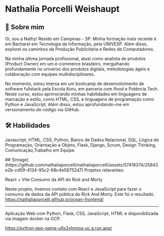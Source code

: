 
# Nathalia Porcelli Weishaupt


## 🚀 Sobre mim
Oi, sou a Nathy! Resido em Campinas - SP. Minha formação mais recente é em Bacharel em Tecnologia da Informação, pela UNIVESP. Além disso, explorei os caminhos da Produção Publicitária e Redes de Computadores.

Na minha última jornada profissional, atuei como analista de produtos (Product Owner) em um e-commerce brasileiro, mergulhando profundamente no universo dos produtos digitais, metodologias ágeis e colaboração com equipes multidisciplinares.

No momento, estou imersa em um bootcamp de desenvolvimento de software fullstack pela Escola Koru, em parceria com Ifood e Potência Tech. Neste curso, estou aprimorando minhas habilidades em linguagens de marcação e estilo, como HTML, CSS, e linguagens de programação como Python e JavaScript. Além disso, estou aprofundando-me em versionamento de código via GitHub.
## 🛠 Habilidades
Javascript, HTML, CSS, Python, Banco de Dados Relacional, SQL, Lógica de Programação, Orientação a Objeto, Flask, Django, Scrum, Design Thinking, Comunicação,Trabalho em Equipe.


<link rel="stylesheet" href="https://fonts.googleapis.com/css2?family=Material+Symbols+Outlined:opsz,wght,FILL,GRAD@20..48,100..700,0..1,-50..200" /> 
## ![image](https://github.com/nathaliaporcelli/nathaliaporcelli/assets/57419374/25843e2b-cd59-4134-95c2-68c4e58752d7)
Projetos relavantes:

React + Vite 
Consumo da API do Rick and Morty

Neste projeto, tivemos contato com React e JavaScript para fazer o consumo de dados da API pública do Rick And Morty. Este foi  o resultado.
https://nathaliaporcelli.github.io/ocean-frontend/

-------------------------------------------------------------------------------------------------------------------------------------------------

Aplicação Web com Python, Flask, CSS, JavaScript, HTML e disponibilizada via imagem docker na GCP.

https://python-app-game-u6x2xhmioa-uc.a.run.app/ 


